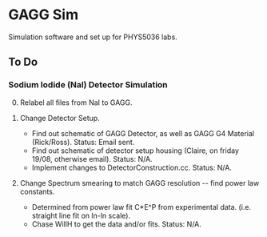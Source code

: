 # GAGG Sim
Simulation software and set up for PHYS5036 labs.

## To Do

### Sodium Iodide (NaI) Detector Simulation

0. Relabel all files from NaI to GAGG.

1. Change Detector Setup.
    - Find out schematic of GAGG Detector, as well as GAGG G4 Material (Rick/Ross). Status: Email sent.
    - Find out schematic of detector setup housing (Claire, on friday 19/08, otherwise email). Status: N/A.
    - Implement changes to DetectorConstruction.cc. Status: N/A.

2. Change Spectrum smearing to match GAGG resolution -- find power law constants.
    - Determined from power law fit C*E^P from experimental data. (i.e. straight line fit on ln-ln scale).
    - Chase WillH to get the data and/or fits. Status: N/A.

